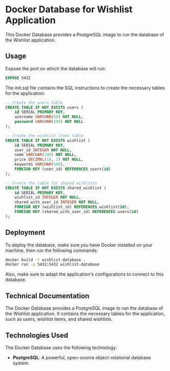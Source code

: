# Docker Database for Wishlist Application

This Docker Database provides a PostgreSQL image to run the database of the Wishlist application.

## Usage

Expose the port on which the database will run:

```Dockerfile
EXPOSE 5432
```

The init.sql file contains the SQL instructions to create the necessary tables for the application:

```sql
-- Create the users table
CREATE TABLE IF NOT EXISTS users (
    id SERIAL PRIMARY KEY,
    username VARCHAR(50) NOT NULL,
    password VARCHAR(100) NOT NULL
);

-- Create the wishlist items table
CREATE TABLE IF NOT EXISTS wishlist (
    id SERIAL PRIMARY KEY,
    user_id INTEGER NOT NULL,
    name VARCHAR(100) NOT NULL,
    price DECIMAL(10, 2) NOT NULL,
    keywords VARCHAR(100),
    FOREIGN KEY (user_id) REFERENCES users(id)
);

-- Create the table for shared wishlists
CREATE TABLE IF NOT EXISTS shared_wishlist (
    id SERIAL PRIMARY KEY,
    wishlist_id INTEGER NOT NULL,
    shared_with_user_id INTEGER NOT NULL,
    FOREIGN KEY (wishlist_id) REFERENCES wishlist(id),
    FOREIGN KEY (shared_with_user_id) REFERENCES users(id)
);
```

## Deployment

To deploy the database, make sure you have Docker installed on your machine, then run the following commands:

```bash
docker build -t wishlist-database .
docker run -p 5432:5432 wishlist-database
```

Also, make sure to adapt the application's configurations to connect to this database.

## Technical Documentation

The Docker Database provides a PostgreSQL image to run the database of the Wishlist application. It contains the necessary tables for the application, such as users, wishlist items, and shared wishlists.

## Technologies Used

The Docker Database uses the following technology:

- **PostgreSQL**: A powerful, open-source object-relational database system.
